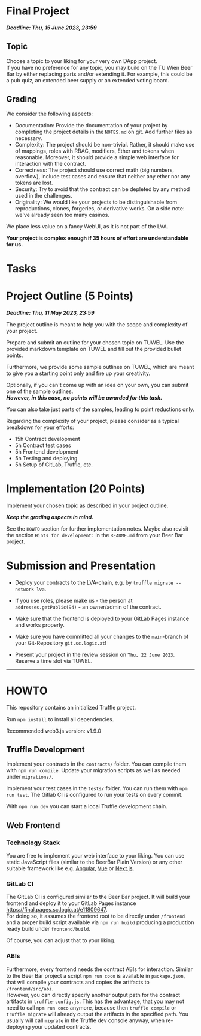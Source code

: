 # Final Project

***Deadline: Thu, 15 June 2023, 23:59***

## Topic

Choose a topic to your liking for your very own DApp project.  
If you have no preference for any topic, you may build on the TU Wien Beer Bar by either replacing parts and/or
extending it. For example, this could be a pub quiz, an extended beer supply or an extended voting board.

## Grading

We consider the following aspects:

- Documentation: Provide the documentation of your project by completing the project details in the `NOTES.md` on git.
  Add further files as necessary.
- Complexity: The project should be non-trivial. Rather, it should make use of mappings, roles with RBAC, modifiers,
  Ether and tokens when reasonable. Moreover, it should provide a simple web interface for interaction with the
  contract.
- Correctness: The project should use correct math (big numbers, overflow), include test cases and ensure that neither
  any ether nor any tokens are lost.
- Security: Try to avoid that the contract can be depleted by any method used in the challenges.
- Originality: We would like your projects to be distinguishable from reproductions, clones, forgeries, or derivative
  works. On a side note: we've already seen too many casinos.

We place less value on a fancy WebUI, as it is not part of the LVA.

**Your project is complex enough if 35 hours of effort are understandable for us.**

# Tasks

# Project Outline (5 Points)

***Deadline: Thu, 11 May 2023, 23:59***

The project outline is meant to help you with the scope and complexity of your project.

Prepare and submit an outline for your chosen topic on TUWEL.
Use the provided markdown template on TUWEL and fill out the provided bullet points.

Furthermore, we provide some sample outlines on TUWEL, which are meant to give you a starting point only and fire up
your creativity.

Optionally, if you can't come up with an idea on your own, you can submit one of the sample outlines.  
***However, in this case, no points will be awarded for this task.***

You can also take just parts of the samples, leading to point reductions only.

Regarding the complexity of your project, please consider as a typical breakdown for your efforts:

- 15h Contract development
- 5h Contract test cases
- 5h Frontend development
- 5h Testing and deploying
- 5h Setup of GitLab, Truffle, etc.

# Implementation (20 Points)

Implement your chosen topic as described in your project outline.

***Keep the grading aspects in mind.***

See the `HOWTO` section for further implementation notes.
Maybe also revisit the section `Hints for development:` in the `README.md` from your Beer Bar project.

# Submission and Presentation

- Deploy your contracts to the LVA-chain, e.g. by `truffle migrate --network lva`.

- If you use roles, please make us - the person at `addresses.getPublic(94)` - an owner/admin of the contract.

- Make sure that the frontend is deployed to your GitLab Pages instance and works properly.

- Make sure you have committed all your changes to the `main`-branch of your Git-Repository `git.sc.logic.at`!

- Present your project in the review session on `Thu, 22 June 2023`. Reserve a time slot via TUWEL.

---

# HOWTO

This repository contains an initialized Truffle project.

Run `npm install` to install all dependencies.

Recommended web3.js version: v1.9.0

## Truffle Development

Implement your contracts in the `contracts/` folder. You can compile them with `npm run compile`.
Update your migration scripts as well as needed under `migrations/`.

Implement your test cases in the `tests/` folder. You can run them with `npm run test`.
The Gitlab CI is configured to run your tests on every commit.

With `npm run dev` you can start a local Truffle development chain.

## Web Frontend

### Technology Stack

You are free to implement your web interface to your liking. You can use static JavaScript files (similar to the BeerBar
Plain Version) or any other suitable framework like e.g. [Angular](https://angular.io/), [Vue](https://vuejs.org/)
or [Next.js](https://nextjs.org/).

### GitLab CI

The GitLab CI is configured similar to the Beer Bar project. It will build your frontend and deploy it to your GitLab
Pages instance <https://final.pages.sc.logic.at/e11809647>.   
For doing so, it assumes the frontend root to be directly under `/frontend` and a proper build script available via
`npm run build` producing a production ready build under `frontend/build`.

Of course, you can adjust that to your liking.

### ABIs

Furthermore, every frontend needs the contract ABIs for interaction. Similar to the Beer Bar project
a script `npm run coco` is available in `package.json`, that will compile your contracts
and copies the artifacts to `/frontend/src/abi`.  
However, you can directly specify another output path for the contract artifacts in `truffle-config.js`.
This has the advantage, that you may not need to call `npm run coco` anymore, because then `truffle compile`
or `truffle migrate` will already output the artifacts in the specified path. You usually will call `migrate` in
the Truffle dev console anyway, when re-deploying your updated contracts.
